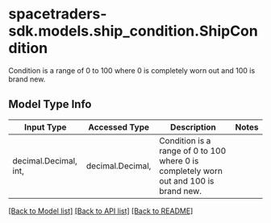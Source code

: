 # spacetraders-sdk.models.ship_condition.ShipCondition

Condition is a range of 0 to 100 where 0 is completely worn out and 100 is brand new.

## Model Type Info
Input Type | Accessed Type | Description | Notes
------------ | ------------- | ------------- | -------------
decimal.Decimal, int,  | decimal.Decimal,  | Condition is a range of 0 to 100 where 0 is completely worn out and 100 is brand new. | 

[[Back to Model list]](../../README.md#documentation-for-models) [[Back to API list]](../../README.md#documentation-for-api-endpoints) [[Back to README]](../../README.md)

